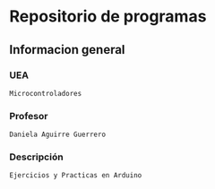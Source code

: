 # Repositorio de programas

## Informacion general

### UEA

    Microcontroladores

### Profesor

    Daniela Aguirre Guerrero

### Descripción

    Ejercicios y Practicas en Arduino
